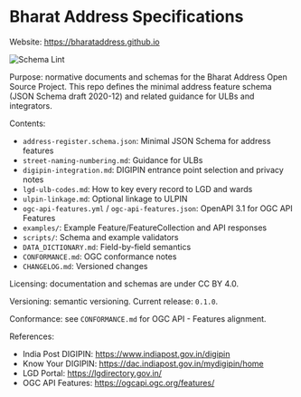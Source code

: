 # Bharat Address Specifications

Website: https://bharataddress.github.io

![Schema Lint](https://github.com/BharatAddress/specs/actions/workflows/schema-lint.yml/badge.svg)

Purpose: normative documents and schemas for the Bharat Address Open Source Project. This repo defines the minimal address feature schema (JSON Schema draft 2020-12) and related guidance for ULBs and integrators.

Contents:
- `address-register.schema.json`: Minimal JSON Schema for address features
- `street-naming-numbering.md`: Guidance for ULBs
- `digipin-integration.md`: DIGIPIN entrance point selection and privacy notes
- `lgd-ulb-codes.md`: How to key every record to LGD and wards
- `ulpin-linkage.md`: Optional linkage to ULPIN
- `ogc-api-features.yml` / `ogc-api-features.json`: OpenAPI 3.1 for OGC API Features
- `examples/`: Example Feature/FeatureCollection and API responses
- `scripts/`: Schema and example validators
- `DATA_DICTIONARY.md`: Field-by-field semantics
- `CONFORMANCE.md`: OGC conformance notes
- `CHANGELOG.md`: Versioned changes

Licensing: documentation and schemas are under CC BY 4.0.

Versioning: semantic versioning. Current release: `0.1.0`.

Conformance: see `CONFORMANCE.md` for OGC API - Features alignment.

References:
- India Post DIGIPIN: https://www.indiapost.gov.in/digipin
- Know Your DIGIPIN: https://dac.indiapost.gov.in/mydigipin/home
- LGD Portal: https://lgdirectory.gov.in/
- OGC API Features: https://ogcapi.ogc.org/features/
